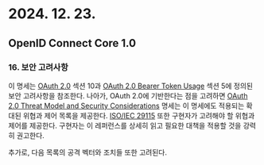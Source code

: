 # 2024. 12. 23.

## OpenID Connect Core 1.0

### 16. 보안 고려사항

이 명세는 [OAuth 2.0][rfc-6749] 섹션 10과 [OAuth 2.0 Bearer Token Usage][rfc-6750] 섹션 5에 정의된 보안 고려사항을 참조한다. 나아가, OAuth 2.0에 기반한다는 점을 고려하면 [OAuth 2.0 Threat Model and Security Considerations][rfc-6819] 명세는 이 명세에도 적용되는 확대된 위협과 제어 목록을 제공한다. [ISO/IEC 29115][iso-29115] 또한 구현자가 고려해야 할 위협과 제어를 제공한다. 구현자는 이 레퍼런스를 상세히 읽고 필요한 대책을 적용할 것을 강력히 권고한다.

추가로, 다음 목록의 공격 벡터와 조치들 또한 고려된다.





[rfc-6749]: https://www.rfc-editor.org/rfc/rfc6749.html
[rfc-6750]: https://www.rfc-editor.org/rfc/rfc6750.html
[rfc-6819]: https://www.rfc-editor.org/rfc/rfc6819.html
[iso-29115]: https://www.iso.org/standard/45138.html
